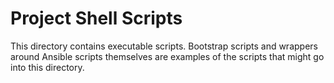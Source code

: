 Project Shell Scripts 
========

This directory contains executable scripts. Bootstrap scripts and wrappers around Ansible scripts themselves are examples
of the scripts that might go into this directory.
